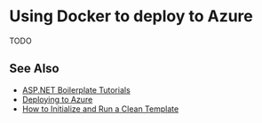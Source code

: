 # Using Docker to deploy to Azure

TODO

## See Also
* [ASP\.NET Boilerplate Tutorials](README.md)
* [Deploying to Azure](deployment.md)
* [How to Initialize and Run a Clean Template](cleantemplate.md)